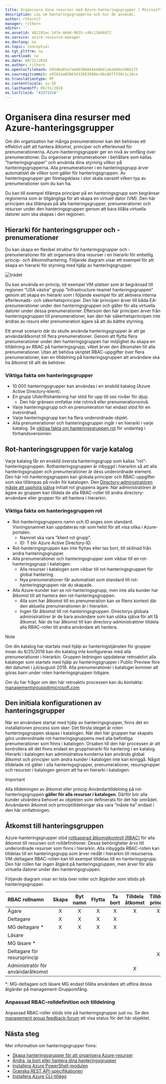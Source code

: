 ```yaml
---
title: Organisera dina resurser med Azure-hanteringsgrupper | Microsoft Docs
description: Läs om hanteringsgrupperna och hur de används.
author: rthorn17
manager: rithorn
editor: ''
ms.assetid: 482191ac-147e-4eb6-9655-c40c13846672
ms.service: azure-resource-manager
ms.devlang: na
ms.topic: conceptual
ms.tgt_pltfrm: na
ms.workload: na
ms.date: 08/31/2018
ms.author: rithorn
ms.openlocfilehash: b95dba65a7ab89306844e48641aba584e3d6b175
ms.sourcegitcommit: e45b2aa85063d33853560ec4bc867f230c1c18ce
ms.translationtype: MT
ms.contentlocale: sv-SE
ms.lasthandoff: 08/31/2018
ms.locfileid: "43371524"
---
```

# <a name="organize-your-resources-with-azure-management-groups"></a>Organisera dina resurser med Azure-hanteringsgrupper

Om din organisation har många prenumerationer kan det behövas ett effektivt sätt att hantera åtkomst, principer och efterlevnad för prenumerationerna. Azure-hanteringsgrupper ger en nivå av omfång över prenumerationer. Du organiserar prenumerationer i behållare som kallas ”hanteringsgrupper” och använda dina styrning villkor på hanteringsgrupperna. Alla prenumerationer i en hanteringsgrupp ärver automatiskt de villkor som gäller för hanteringsgruppen. Av hanteringsgrupper ger företagsklass i stor skala oavsett vilken typ av prenumerationer som du kan ha.

Du kan till exempel tillämpa principer på en hanteringsgrupp som begränsar regionerna som är tillgängliga för att skapa en virtuell dator (VM). Den här principen ska tillämpas på alla hanteringsgrupper, prenumerationer och resurser under den hanteringsgruppen genom att bara tillåta virtuella datorer som ska skapas i den regionen.

## <a name="hierarchy-of-management-groups-and-subscriptions"></a>Hierarki för hanteringsgrupper och -prenumerationer

Du kan skapa en flexibel struktur för hanteringsgrupper och -prenumerationer för att organisera dina resurser i en hierarki för enhetlig princip- och åtkomsthantering.
Följande diagram visar ett exempel för att skapa en hierarki för styrning med hjälp av hanteringsgrupper.

![trädet](media/management-groups/MG_overview.png)

Du kan använda en princip, till exempel VM-platser som är begränsad till regionen ”USA västra” grupp ”Infrastructure-teamet hanteringsgruppen” genom att skapa en hierarki som i följande exempel för att aktivera interna efterlevnads- och säkerhetsprinciper. Den här principen ärver till båda EA-prenumerationer under den hanteringsgruppen och gäller för alla virtuella datorer under dessa prenumerationer. Eftersom den här principen ärver från hanteringsgruppen till prenumerationer, kan den här säkerhetsprincipen inte ändras av resurs eller prenumeration ägare så att du bättre styrning.

Ett annat scenario där du skulle använda hanteringsgrupper är att ge användaråtkomst till flera prenumerationer.  Genom att flytta flera prenumerationer under den hanteringsgruppen har möjlighet du skapa en tilldelning av RBAC på hanteringsgrupp, vilket ärver den åtkomsten till alla prenumerationer.  Utan att behöva skriptet RBAC-uppgifter över flera prenumerationer, kan en tilldelning på hanteringsgruppen att användare ska ha åtkomst till allt de behöver.

### <a name="important-facts-about-management-groups"></a>Viktiga fakta om hanteringsgrupper

- 10 000 hanteringsgrupper kan användas i en enskild katalog (Azure Active Directory-klient).
- En grupp Utskriftshantering har stöd för upp till sex nivåer för djup.
  - Den här gränsen omfattar inte rotnivå eller prenumerationsnivå.
- Varje hanteringsgrupp och en prenumeration har endast stöd för en överordnad.
- Varje hanteringsgrupp kan ha flera underordnade objekt.
- Alla prenumerationer och hanteringsgrupper ingår i en hierarki i varje katalog. Se [viktiga fakta om hanteringsgruppen rot](#important-facts-about-the-root-management-group) för undantag i förhandsversionen.

## <a name="root-management-group-for-each-directory"></a>Rot-hanteringsgruppen för varje katalog

Varje katalog får en enskild översta hanteringsgrupp som kallas ”rot”-hanteringsgruppen. Rothanteringsgruppen är inbyggd i hierarkin så att alla hanteringsgrupper och prenumerationer är dess underordnade element. Den här rot-hanteringsgruppen kan globala principer och RBAC-uppgifter som ska tillämpas på nivån för katalogen. Den [Directory-administratören måste att upphöja själva](../role-based-access-control/elevate-access-global-admin.md) initialt rot gruppens ägare. När administratören är ägare av gruppen kan tilldela de alla RBAC-roller till andra directory-användare eller grupper för att hantera i hierarkin.  

### <a name="important-facts-about-the-root-management-group"></a>Viktiga fakta om hanteringsgruppen rot

- Rot-hanteringsgruppens namn och ID anges som standard. Visningsnamnet kan uppdateras när som helst för att visa olika i Azure-portalen.
  - Namnet ska vara ”klient rot grupp”.
  - ID: T blir Azure Active Directory-ID.
- Rot-hanteringsgruppen kan inte flyttas eller tas bort, till skillnad från andra hanteringsgrupper.  
- Alla prenumerationer och hanteringsgrupper som vikbar till en rot-hanteringsgrupp i katalogen.
  - Alla resurser i katalogen som vikbar till rot-hanteringsgruppen för global hantering.
  - Nya prenumerationer får automatiskt som standard till rot-hanteringsgruppen när du skapade.
- Alla Azure-kunder kan se rot-hanteringsgrupp, men inte alla kunder har åtkomst till att hantera den rot-hanteringsgruppen.
  - Alla som har åtkomst till en prenumeration kan se filens kontext där den aktuella prenumerationen är i hierarkin.  
  - Ingen får åtkomst till rot-hanteringsgruppen. Directorys globala administratörer är de bara användare som kan utöka själva för att få åtkomst.  När de har åtkomst till kan directory-administratörer tilldela alla RBAC-roller till andra användare att hantera.  

>[!NOTE]
>Om din katalog har startats med hjälp av hanteringstjänsten för grupper innan du 6/25/2018 kan din katalog inte konfigureras med alla prenumerationer i hierarkin. Gruppen ledningen uppdaterar retroaktivt alla kataloger som startats med hjälp av hanteringsgrupper i Public Preview före det datumet i juli/augusti 2018. Alla prenumerationer i kataloger kommer att göras barn under roten hanteringsgruppen tidigare.  
>
>Om du har frågor om den här retroaktiv processen kan du kontakta: managementgroups@microsoft.com  
  
## <a name="initial-setup-of-management-groups"></a>Den initiala konfigurationen av hanteringsgrupper

När en användare startar med hjälp av hanteringsgrupper, finns det en installationen process som sker. Det första steget är roten hanteringsgruppen skapas i katalogen. När den här gruppen har skapats görs underordnade rot-hanteringsgruppens med alla befintliga prenumerationer som finns i katalogen.  Orsaken till den här processen är att kontrollera att det finns endast en grupphierarki för hantering i en katalog.  Hierarki i katalogen kan administrativa kunderna kan använda global åtkomst och principer som andra kunder i katalogen inte kan kringgå. Något tilldelade rot gäller i alla hanteringsgrupper, prenumerationer, resursgrupper och resurser i katalogen genom att ha en hierarki i katalogen.  

> [!IMPORTANT]
> Alla tilldelningen av åtkomst eller princip Användartilldelning på rot-hanteringsgruppen **gäller för alla resurser i katalogen**. Därför bör alla kunder utvärdera behovet av objekten som definierats för det här området.  Användaren åtkomst och principtilldelningar ska vara ”måste ha” endast i den här omfattningen.  
  
## <a name="management-group-access"></a>Åtkomst till hanteringsgruppen

Azure-hanteringsgrupper stöd [rollbaserad åtkomstkontroll (RBAC)](../role-based-access-control/overview.md) för alla åtkomst till resursen och rolldefinitioner. Dessa behörigheter ärvs till underordnade resurser som finns i hierarkin. Alla inbyggda RBAC-rollen kan tilldelas till en hanteringsgrupp som ärver nedåt i hierarkin till resurserna.  VM-deltagare RBAC-rollen kan till exempel tilldelas till en hanteringsgrupp. Den här rollen har ingen åtgärd på hanteringsgruppen, men ärver för alla virtuella datorer under den hanteringsgruppen.  

Följande diagram visar en lista över roller och åtgärder som stöds på hanteringsgrupper.

| RBAC rollnamn             | Skapa | Byt namn | Flytta | Ta bort | Tilldela åtkomst | Tilldela princip | Läsa  |
|:-------------------------- |:------:|:------:|:----:|:------:|:-------------:| :------------:|:-----:|
|Ägare                       | X      | X      | X    | X      | X             | X             | X     |
|Deltagare                 | X      | X      | X    | X      |               |               | X     |
|MG deltagare *             | X      | X      | X    | X      |               |               | X     |
|Läsare                      |        |        |      |        |               |               | X     |
|MG läsare *                  |        |        |      |        |               |               | X     |
|Deltagare för resursprincip |        |        |      |        |               | X             |       |
|Administratör för användaråtkomst   |        |        |      |        | X             |               |       |

*: MG-deltagare och läsare MG endast tillåta användare att utföra dessa åtgärder på management-Gruppomfång.  

### <a name="custom-rbac-role-definition-and-assignment"></a>Anpassad RBAC-rolldefinition och tilldelning

Anpassad RBAC-roller stöds inte på hanteringsgrupper just nu.  Se den [management group feedback-forum](https://aka.ms/mgfeedback) att visa status för det här objektet.

## <a name="next-steps"></a>Nästa steg

Mer information om hanteringsgrupper finns:

- [Skapa hanteringsgrupper för att organisera Azure-resurser](management-groups-create.md)
- [Ändra, ta bort eller hantera dina hanteringsgrupper](management-groups-manage.md)
- [Installera Azure PowerShell-modulen](https://www.powershellgallery.com/packages/AzureRM.ManagementGroups/0.0.1-preview)
- [Granska REST API-specifikationen](https://github.com/Azure/azure-rest-api-specs/tree/master/specification/managementgroups/resource-manager/Microsoft.Management/preview)
- [Installera Azure CLI-tillägg](https://docs.microsoft.com/cli/azure/extension?view=azure-cli-latest#az-extension-list-available)
